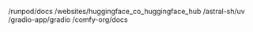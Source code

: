 /runpod/docs
/websites/huggingface_co_huggingface_hub
/astral-sh/uv
/gradio-app/gradio
/comfy-org/docs